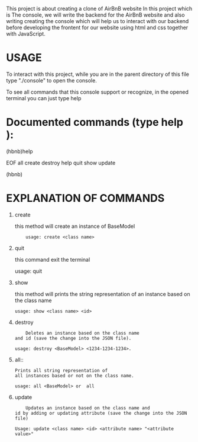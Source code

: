This project is about creating a clone of AirBnB website
In this project which is The console, we will write the backend for the AirBnB website
and also writing creating the console which will help us to interact with our backend before developing the frontent for our website using html and css together with JavaScript.

# USAGE

To interact with this project, while you are in the parent directory of this file type "./console" to open the console.

To see all commands that this console support or recognize, in the opened terminal you can just type help

# Documented commands (type help <topic>):

(hbnb)help

EOF all create destroy help quit show update

(hbnb)

# EXPLANATION OF COMMANDS

1.  create

    this method will create an instance of BaseModel

            usage: create <class name>

2.  quit

    this command exit the terminal

    usage: quit

3.  show

    this method will prints the string representation
    of an instance based on the class name

        usage: show <class name> <id>

4.  destroy

            Deletes an instance based on the class name
        and id (save the change into the JSON file).

        usage: destroy <BaseModel> <1234-1234-1234>.

5.  all::

        Prints all string representation of
        all instances based or not on the class name.

        usage: all <BaseModel> or  all

6.  update

            Updates an instance based on the class name and
        id by adding or updating attribute (save the change into the JSON file)

        Usage: update <class name> <id> <attribute name> "<attribute value>"
